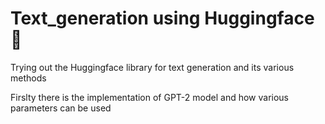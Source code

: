 # Text_generation using Huggingface 🤗
Trying out the Huggingface library for text generation and its various methods 

Firslty there is the implementation of GPT-2 model and how various parameters can be used
